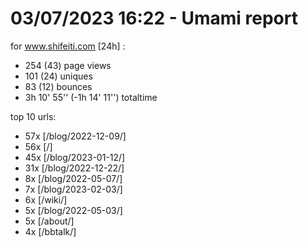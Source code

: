 # 03/07/2023 16:22 - Umami report
for www.shifeiti.com [24h] :

 - 254 (43) page views
 - 101 (24) uniques
 - 83 (12) bounces
 - 3h 10' 55'' (-1h 14' 11'') totaltime


top 10 urls:
 - 57x [/blog/2022-12-09/]
 - 56x [/]
 - 45x [/blog/2023-01-12/]
 - 31x [/blog/2022-12-22/]
 - 8x [/blog/2022-05-07/]
 - 7x [/blog/2023-02-03/]
 - 6x [/wiki/]
 - 5x [/blog/2022-05-03/]
 - 5x [/about/]
 - 4x [/bbtalk/]


